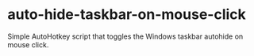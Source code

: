 # auto-hide-taskbar-on-mouse-click
Simple AutoHotkey script that toggles the Windows taskbar autohide on mouse click.
